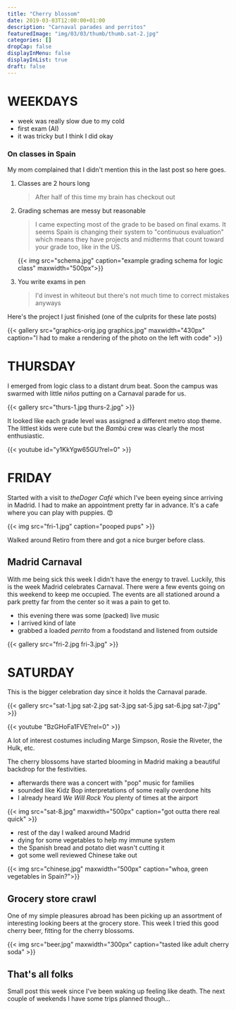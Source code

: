 ```yaml
---
title: "Cherry blossom"
date: 2019-03-03T12:00:00+01:00
description: "Carnaval parades and perritos"
featuredImage: "img/03/03/thumb/thumb.sat-2.jpg"
categories: []
dropCap: false
displayInMenu: false
displayInList: true
draft: false
---
```


# WEEKDAYS

* week was really slow due to my cold
* first exam (AI)
* it was tricky but I think I did okay

### On classes in Spain

My mom complained that I didn't mention this in the last post so here goes.

1. Classes are 2 hours long

    > After half of this time my brain has checkout out

2. Grading schemas are messy but reasonable

    > I came expecting most of the grade to be based on final exams. It seems Spain is changing their system to "continuous evaluation" which means they have projects and midterms that count toward your grade too, like in the US.

    {{< img src="schema.jpg" caption="example grading schema for logic class" maxwidth="500px">}}

3. You write exams in pen

    > I'd invest in whiteout but there's not much time to correct mistakes anyways


Here's the project I just finished (one of the culprits for these late posts)

{{< gallery src="graphics-orig.jpg graphics.jpg" maxwidth="430px" caption="I had to make a rendering of the photo on the left with code" >}}

# THURSDAY

I emerged from logic class to a distant drum beat. Soon the campus was swarmed with little *niños* putting on a Carnaval parade for us.

{{< gallery src="thurs-1.jpg thurs-2.jpg" >}}

It looked like each grade level was assigned a different metro stop theme. The littlest kids were cute but the *Bambú* crew was clearly the most enthusiastic.

{{< youtube id="y1KkYgw65GU?rel=0" >}}

# FRIDAY

Started with a visit to *theDoger Café* which I've been eyeing since arriving in Madrid. I had to make an appointment pretty far in advance. It's a cafe where you can play with puppies. 😍

{{< img src="fri-1.jpg" caption="pooped pups" >}}

Walked around Retiro from there and got a nice burger before class.

## Madrid Carnaval

With me being sick this week I didn't have the energy to travel. Luckily, this is the week Madrid celebrates Carnaval. There were a few events going on this weekend to keep me occupied. The events are all stationed around a park pretty far from the center so it was a pain to get to.

* this evening there was some (packed) live music
* I arrived kind of late
* grabbed a loaded *perrito* from a foodstand and listened from outside

{{< gallery src="fri-2.jpg fri-3.jpg" >}}

# SATURDAY

This is the bigger celebration day since it holds the Carnaval parade.

{{< gallery src="sat-1.jpg sat-2.jpg sat-3.jpg sat-5.jpg sat-6.jpg sat-7.jpg" >}}

{{< youtube "BzGHoFa1FVE?rel=0" >}}

A lot of interest costumes including Marge Simpson, Rosie the Riveter, the Hulk, etc.

The cherry blossoms have started blooming in Madrid making a beautiful backdrop for the festivities.

* afterwards there was a concert with "pop" music for families
* sounded like Kidz Bop interpretations of some really overdone hits
* I already heard *We Will Rock You* plenty of times at the airport

{{< img src="sat-8.jpg" maxwidth="500px" caption="got outta there real quick" >}}

* rest of the day I walked around Madrid
* dying for some vegetables to help my immune system
* the Spanish bread and potato diet wasn't cutting it
* got some well reviewed Chinese take out

{{< img src="chinese.jpg" maxwidth="500px" caption="whoa, green vegetables in Spain?">}}

## Grocery store crawl

One of my simple pleasures abroad has been picking up an assortment of interesting looking beers at the grocery store. This week I tried this good cherry beer, fitting for the cherry blossoms.

{{< img src="beer.jpg" maxwidth="300px" caption="tasted like adult cherry soda" >}}

## That's all folks

Small post this week since I've been waking up feeling like death. The next couple of weekends I have some trips planned though...
